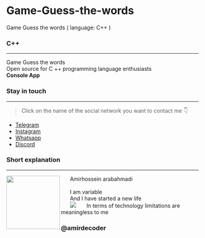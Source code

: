 # Game-Guess-the-words
Game Guess the words ( language: C++ )
<br>

### C++ 
 ___
Game Guess the words<br>
Open source for C ++ programming language enthusiasts<br>
**Console App**




 ### Stay in touch
 ___
 > Click on the name of the social network you want to contact me 👇
-  [Telegram](http://t.me/amirdecoder)
-  [Instagram](http://instagram.com/amirdecoder)
-  [Whatsapp](http://wa.me/message/D3VOL2BRUSPIE1)
-  [Discord](http://discord.gg/T4JytppwT8)

### Short explanation
___

<img align="left" width="140" src="https://s21.picofile.com/file/8442878784/Amir.jpg">
&nbsp;&nbsp;&nbsp;&nbsp;&nbsp; Amirhossein arabahmadi
<br>
<br>
&nbsp;&nbsp;&nbsp;&nbsp;&nbsp; I am variable
<br>
&nbsp;&nbsp;&nbsp;&nbsp;&nbsp; And I have started a new life
<br>
&nbsp;&nbsp;&nbsp;&nbsp;&nbsp; <img src="https://hpv.im/horizontal-line-divider-png-transparent.png">
&nbsp;&nbsp;&nbsp;&nbsp;&nbsp; In terms of technology limitations are meaningless to me
<br>

### @amirdecoder
